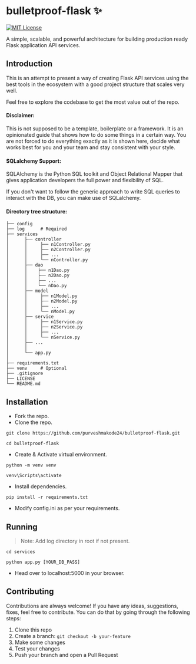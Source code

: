 # bulletproof-flask :sparkles:

[![MIT License](https://img.shields.io/github/license/purveshmakode24/bulletproof-flask?style=flat-square)](https://github.com/purveshmakode24/bulletproof-flask/blob/main/LICENSE)

A simple, scalable, and powerful architecture for building production ready Flask application API services.

## Introduction

This is an attempt to present a way of creating Flask API services using the best tools in the ecosystem with a good project structure that scales very well.

Feel free to explore the codebase to get the most value out of the repo.

#### Disclaimer:

This is not supposed to be a template, boilerplate or a framework. It is an opinionated guide that shows how to do some things in a certain way. You are not forced to do everything exactly as it is shown here, decide what works best for you and your team and stay consistent with your style.

#### SQLalchemy Support:

SQLAlchemy is the Python SQL toolkit and Object Relational Mapper that gives application developers the full power and flexibility of SQL.

If you don't want to follow the generic approach to write SQL queries to interact with the DB, you can make use of SQLalchemy.

#### Directory tree structure:

    ├── config
    ├── log      # Required
    ├── services
    │      ├── controller
    │      │     ├── n1Controller.py
    │      │     ├── n2Controller.py
    │      │     ├── ...
    │      │     └── nController.py
    │      ├── dao
    │      │    ├── n1Dao.py
    │      │    ├── n2Dao.py
    │      │    ├── ...
    │      │    └── nDao.py
    │      ├── model
    │      │     ├── n1Model.py
    │      │     ├── n2Model.py
    │      │     ├── ...
    │      │     └── nModel.py
    │      ├── service
    │      │     ├── n1Service.py
    │      │     ├── n2Service.py
    │      │     ├── ...
    │      │     └── nService.py
    │      ├── ...
    │      │
    │      └── app.py
    │
    ├── requirements.txt
    ├── venv     # Optional
    ├── .gitignore
    ├── LICENSE
    └── README.md

## Installation

- Fork the repo.
- Clone the repo.
```
git clone https://github.com/purveshmakode24/bulletproof-flask.git
```
```
cd bulletproof-flask
```
- Create & Activate virtual environment.
```
python -m venv venv

venv\Scripts\activate
```
- Install dependencies.
```
pip install -r requirements.txt
```
- Modify config.ini as per your requirements.

## Running

> Note: Add log directory in root if not present.

```
cd services

python app.py [YOUR_DB_PASS]
```
- Head over to localhost:5000 in your browser.

## Contributing

Contributions are always welcome! If you have any ideas, suggestions, fixes, feel free to contribute. You can do that by going through the following steps:

1. Clone this repo
2. Create a branch: `git checkout -b your-feature`
3. Make some changes
4. Test your changes
5. Push your branch and open a Pull Request
